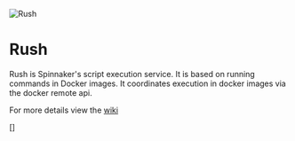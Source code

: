 ![Rush](http://www.guitarnoise.com/images/features/rush.jpg)

Rush
====

Rush is Spinnaker's script execution service. It is based on running commands in Docker images. It coordinates execution in docker images via the docker remote api. 

For more details view the [wiki](https://github.com/spinnaker/rush/wiki)

[]
